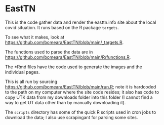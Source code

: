 # EastTN

This is the code gather data and render the easttn.info site about the local covid situation. It runs based on the R package `targets`. 

To see what it makes, look at https://github.com/bomeara/EastTN/blob/main/_targets.R. 

The functions used to parse the data are in https://github.com/bomeara/EastTN/blob/main/R/functions.R.

The *Rmd files have the code used to generate the images and the individual pages.

This is all run by sourcing https://github.com/bomeara/EastTN/blob/main/run.R; note it is hardcoded to the path on my computer where the site code resides; it also has code to copy UTK data from my downloads folder into this folder (I cannot find a way to get UT data other than by manually downloading it). 

The `scripts` directory has some of the quick R scripts used in cron jobs to download the data; I also use scrapingant for parsing some sites.